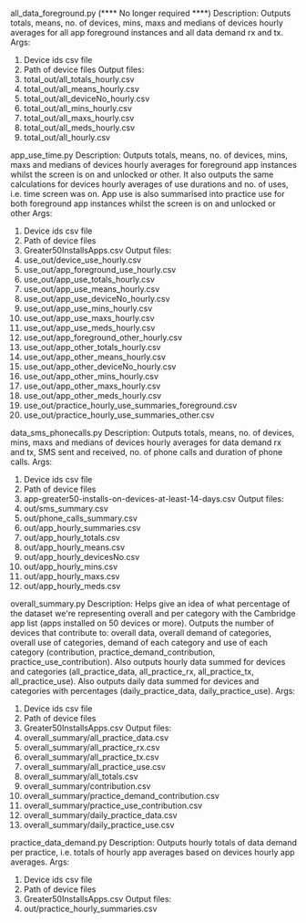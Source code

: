 all_data_foreground.py (**** No longer required ****)
Description:
Outputs totals, means, no. of devices, mins, maxs and medians of devices hourly averages for all app foreground instances and all data demand rx and tx.
Args:
1. Device ids csv file
2. Path of device files
Output files:
1. total_out/all_totals_hourly.csv
2. total_out/all_means_hourly.csv
3. total_out/all_deviceNo_hourly.csv
4. total_out/all_mins_hourly.csv
5. total_out/all_maxs_hourly.csv
6. total_out/all_meds_hourly.csv
7. total_out/all_hourly.csv


app_use_time.py
Description:
Outputs totals, means, no. of devices, mins, maxs and medians of devices hourly averages for foreground app instances whilst the screen is on and unlocked or other. It also outputs the same calculations for devices hourly averages of use durations and no. of uses, i.e. time screen was on. App use is also summarised into practice use for both foreground app instances whilst the screen is on and unlocked or other
Args:
1. Device ids csv file
2. Path of device files
3. Greater50InstallsApps.csv
Output files:
1. use_out/device_use_hourly.csv
2. use_out/app_foreground_use_hourly.csv
3. use_out/app_use_totals_hourly.csv
4. use_out/app_use_means_hourly.csv
5. use_out/app_use_deviceNo_hourly.csv
6. use_out/app_use_mins_hourly.csv
7. use_out/app_use_maxs_hourly.csv
8. use_out/app_use_meds_hourly.csv
9. use_out/app_foreground_other_hourly.csv
10. use_out/app_other_totals_hourly.csv
11. use_out/app_other_means_hourly.csv
12. use_out/app_other_deviceNo_hourly.csv
13. use_out/app_other_mins_hourly.csv
14. use_out/app_other_maxs_hourly.csv
15. use_out/app_other_meds_hourly.csv
16. use_out/practice_hourly_use_summaries_foreground.csv
17. use_out/practice_hourly_use_summaries_other.csv


data_sms_phonecalls.py
Description:
Outputs totals, means, no. of devices, mins, maxs and medians of devices hourly averages for data demand rx and tx, SMS sent and received, no. of phone calls and duration of phone calls.
Args:
1. Device ids csv file
2. Path of device files
3. app-greater50-installs-on-devices-at-least-14-days.csv
Output files:
1. out/sms_summary.csv
2. out/phone_calls_summary.csv
3. out/app_hourly_summaries.csv
4. out/app_hourly_totals.csv
5. out/app_hourly_means.csv
6. out/app_hourly_devicesNo.csv
7. out/app_hourly_mins.csv
8. out/app_hourly_maxs.csv
9. out/app_hourly_meds.csv


overall_summary.py
Description:
Helps give an idea of what percentage of the dataset we're representing overall and per category with the Cambridge app list (apps installed on 50 devices or more).
Outputs the number of devices that contribute to: overall data, overall demand of categories, overall use of categories, demand of each category and use of each category (contribution, practice_demand_contribution, practice_use_contribution).
Also outputs hourly data summed for devices and categories (all_practice_data, all_practice_rx, all_practice_tx, all_practice_use).
Also outputs daily data summed for devices and categories with percentages (daily_practice_data, daily_practice_use).
Args:
1. Device ids csv file
2. Path of device files
3. Greater50InstallsApps.csv
Output files:
1. overall_summary/all_practice_data.csv
2. overall_summary/all_practice_rx.csv
3. overall_summary/all_practice_tx.csv
4. overall_summary/all_practice_use.csv
5. overall_summary/all_totals.csv
6. overall_summary/contribution.csv
7. overall_summary/practice_demand_contribution.csv
8. overall_summary/practice_use_contribution.csv
9. overall_summary/daily_practice_data.csv
10. overall_summary/daily_practice_use.csv

practice_data_demand.py
Description:
Outputs hourly totals of data demand per practice, i.e. totals of hourly app averages based on devices hourly app averages.
Args:
1. Device ids csv file
2. Path of device files
3. Greater50InstallsApps.csv
Output files:
1. out/practice_hourly_summaries.csv
